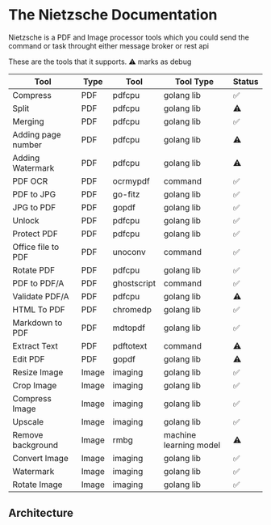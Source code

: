 # The Nietzsche Documentation

Nietzsche is a PDF and Image processor tools which you could send the command or task throught either message broker or rest api

These are the tools that it supports.
⚠️ marks as debug

| Tool               | Type  | Tool        | Tool Type              | Status |
| ------------------ | ----- | ----------- | ---------------------- | ------ |
| Compress           | PDF   | pdfcpu      | golang lib             | ✅     |
| Split              | PDF   | pdfcpu      | golang lib             | ⚠️     |
| Merging            | PDF   | pdfcpu      | golang lib             | ✅     |
| Adding page number | PDF   | pdfcpu      | golang lib             | ⚠️️️️️ |
| Adding Watermark   | PDF   | pdfcpu      | golang lib             | ⚠️     |
| PDF OCR            | PDF   | ocrmypdf    | command                | ✅     |
| PDF to JPG         | PDF   | go-fitz     | golang lib             | ✅     |
| JPG to PDF         | PDF   | gopdf       | golang lib             | ✅     |
| Unlock             | PDF   | pdfcpu      | golang lib             | ✅     |
| Protect PDF        | PDF   | pdfcpu      | golang lib             | ✅     |
| Office file to PDF | PDF   | unoconv     | command                | ✅     |
| Rotate PDF         | PDF   | pdfcpu      | golang lib             | ✅     |
| PDF to PDF/A       | PDF   | ghostscript | command                | ✅     |
| Validate PDF/A     | PDF   | pdfcpu      | golang lib             | ⚠️     |
| HTML To PDF        | PDF   | chromedp    | golang lib             | ✅     |
| Markdown to PDF    | PDF   | mdtopdf     | golang lib             | ✅     |
| Extract Text       | PDF   | pdftotext   | command                | ⚠️     |
| Edit PDF           | PDF   | gopdf       | golang lib             | ⚠️     |
| Resize Image       | Image | imaging     | golang lib             | ✅     |
| Crop Image         | Image | imaging     | golang lib             | ✅     |
| Compress Image     | Image | imaging     | golang lib             | ✅     |
| Upscale            | Image | imaging     | golang lib             | ✅     |
| Remove background  | Image | rmbg        | machine learning model | ⚠️     |
| Convert Image      | Image | imaging     | golang lib             | ✅     |
| Watermark          | Image | imaging     | golang lib             | ✅     |
| Rotate Image       | Image | imaging     | golang lib             | ✅     |

## Architecture
